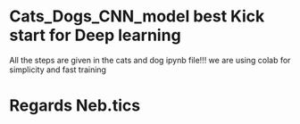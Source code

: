# Cats_Dogs_CNN_model best Kick start for Deep learning 
All the steps are given in the cats and dog ipynb file!!! we are using colab for simplicity and fast training  
#                                  Regards Neb.tics
